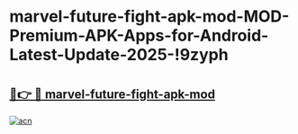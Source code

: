 # marvel-future-fight-apk-mod-MOD-Premium-APK-Apps-for-Android-Latest-Update-2025-!9zyph

# <h2><a href="https://gslbbd.esa.edu.pl?title=marvel-future-fight-apk-mod&ref=9zyph">🔗👉 🔴 marvel-future-fight-apk-mod</a></h2>

[![acn](https://github.com/user-attachments/assets/0f9c940e-d8b0-45ae-aac7-cd30a18b3e1c)](https://gslbbd.esa.edu.pl?title=marvel-future-fight-apk-mod&ref=9zyph)

